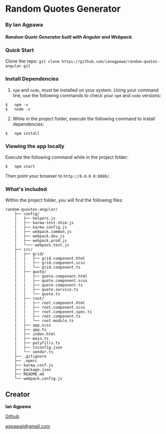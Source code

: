# Random Quotes Generator
### By Ian Agpawa
##### Random Quote Generator built with Angular and Webpack.


### Quick Start
Clone the repo: `git clone https://github.com/ianagpawa/random-quotes-angular.git`

### Install Dependencies

1.  `npm` and `node`, must be installed on your system.  Using your command line, use the following commands to check your `npm` and `node` versions:
```
$   npm -v
$   node -v
```
2. While in the project folder, execute the following command to install dependencies:
```
$   npm install
```

### Viewing the app locally
Execute the following command while in the project folder:
```
$   npm start
```
Then point your browser to `http://0.0.0.0:8080/`.



### What's included
Within the project folder, you will find the following files:

```
random-quoutes-angular/
    ├── config/
    |   ├── helpers.js
    |   ├── karma-test-shim.js
    |   ├── karma.config.js
    |   ├── webpack.common.js
    |   ├── webpack.dev.js
    |   ├── webpack.prod.js
    |   └─── webpack.test.js
    ├── src/
    |   ├── grid/
    |   |   ├── grid.component.html
    |   |   ├── grid.component.scss
    |   |   └── grid.component.ts
    |   ├── quote/
    |   |   ├── quote.component.html
    |   |   ├── quote.component.scss
    |   |   ├── quote.component.ts
    |   |   ├── quote.service.ts
    |   |   └── quote.ts
    |   ├── root/
    |   |   ├── root.component.html
    |   |   ├── root.component.scss
    |   |   ├── root.component.spec.ts
    |   |   ├── root.component.ts
    |   |   └── root.module.ts
    |   ├── app.scss
    |   ├── app.ts
    |   ├── index.html
    |   ├── main.ts
    |   ├── polyfills.ts
    |   ├── tsconfig.json
    |   └── vendor.ts
    ├── .gitignore
    ├── .npmrc
    ├── karma.conf.js
    ├── package.json
    ├── README.md
    └── webpack.config.js
```

## Creator

**Ian Agpawa**


[Github](https://github.com/ianagpawa)

 agpawaji@gmail.com
